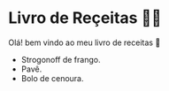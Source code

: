 # Livro de Reçeitas :man_cook:

Olá! bem  vindo ao meu livro de receitas :wave:

- Strogonoff de frango.
- Pavê.
- Bolo de cenoura.



